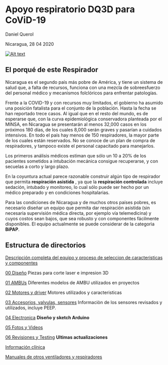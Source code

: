 # Apoyo respiratorio DQ3D para CoViD-19

Daniel Querol

Nicaragua, 28 04 2020

[![Alt text](https://img.youtube.com/vi/0zzoeBUPshY/0.jpg)](https://www.youtube.com/watch?v=0zzoeBUPshY)

## El porqué de este Respirador

Nicaragua es el segundo país más pobre de América, y tiene un sistema de salud que, a falta de recursos, funciona con una mezcla de sobreesfuerzo del personal médico y mecanismos folclóricos para enfrentar patologías.

Frente a la COVID-19 y con recursos muy limitados, el gobierno ha asumido una posición fatalista para el conjunto de la población. Hasta la fecha se han reportado trece casos. Al igual que en el resto del mundo, es de esperarse que, con la curva epidemiológica conservadora planteada por el MINSA, en Nicaragua se presentarán al menos 32,000 casos en los próximos 180 días, de los cuales 8,000 serán graves y pasarían a cuidados intensivos. En todo el país hay menos de 150 respiradores, la mayor parte de los cuales están reservados. No se conoce de un plan de compra de respiradores, y tampoco existe el personal capacitado para manejarlos.

Los primeros análisis médicos estiman que sólo un 10 a 20% de los pacientes sometidos a intubación mecánica consigue recuperarse, y con secuelas a corto y largo plazo.

En la coyuntura actual parece razonable construir algún tipo de respirador que permita **respiración asistida** , ya que la **respiración controlada** incluye sedación, intubado y monitoreo, lo cual sólo puede ser hecho por un médico preparado y en condiciones hospitalarias. 

Para las condiciones de Nicaragua y de muchos otros países pobres, es necesario diseñar un equipo que permita dar respiración asistida (sin necesaria supervisión médica directa, por ejemplo vía telemedicina) y cuyos costos sean bajos, que sea robusto y con componentes fácilmente disponibles.
El equipo actualmente se puede considerar de la categorìa **BiPAP**.

## Estructura de directorios

[Descripción completa del equipo y proceso de seleccion de caracteristicas y componentes](https://github.com/DQUEROL/Respirador-DQ3D-NICA/blob/master/Equipo%20apoyo%20respiratorio%20v2.docx)

[00 Diseño](https://github.com/DQUEROL/Respirador-DQ3D-NICA/tree/master/00%20Dise%C3%B1o)            Piezas para corte laser e impresion 3D

[01 AMBUs](https://github.com/DQUEROL/Respirador-DQ3D-NICA/tree/master/01%20AMBUs)             Diferentes modelos de AMBU utilizados en proyectos

[02 Motores y driver](https://github.com/DQUEROL/Respirador-DQ3D-NICA/tree/master/02%20Motores%20y%20driver)  Motores utilizados y caracteristicas

[03 Accesorios, valvulas, sensores](https://github.com/DQUEROL/Respirador-DQ3D-NICA/tree/master/03%20Accesorios%2C%20valvulas%2C%20sensores) Informaciòn de los sensores revisados y utilizados, incluye PEEP.

[04 Electronica](https://github.com/DQUEROL/Respirador-DQ3D-NICA/tree/master/04%20Electronica%20y%20firmware)       **Diseño y sketch Arduino**

[05 Fotos y Videos ](https://github.com/DQUEROL/Respirador-DQ3D-NICA/tree/master/05%20Fotos%20y%20videos)

[06 Revisiones y Testing](https://github.com/DQUEROL/Respirador-DQ3D-NICA/tree/master/06%20Revisiones%20y%20Testing)   **Ultimas actualizaciones**

[Información clínica](https://github.com/DQUEROL/Respirador-DQ3D-NICA/tree/master/Informacion%20clinica)

[Manuales de otros ventiladores y respiradores](https://github.com/DQUEROL/Respirador-DQ3D-NICA/tree/master/Manuales%20de%20ventiladores%20y%20respiradores)
